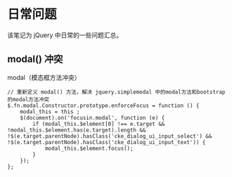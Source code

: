 # 日常问题 #
该笔记为 jQuery 中日常的一些问题汇总。

## modal() 冲突 ##
modal（模态框方法冲突）

	// 重新定义 modal() 方法，解决 jquery.simplemodal 中的modal方法和bootstrap的modal方法冲突
	$.fn.modal.Constructor.prototype.enforceFocus = function () {     
		modal_this = this ;             
		$(document).on('focusin.modal', function (e) {  
			if (modal_this.$element[0] !== e.target && !modal_this.$element.has(e.target).length && !$(e.target.parentNode).hasClass('cke_dialog_ui_input_select') && !$(e.target.parentNode).hasClass('cke_dialog_ui_input_text')) { 
				modal_this.$element.focus();                 
			} 
		});
	};


